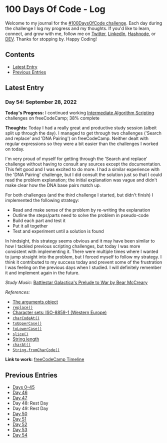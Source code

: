 # 100 Days Of Code - Log
Welcome to my journal for the [#100DaysOfCode challenge](https://www.100daysofcode.com/). Each day during the challenge I log my progress and my thoughts. If you'd like to learn, connect, and grow with me, follow me on [Twitter](https://twitter.com/wordsbyfifi/), [LinkedIn](https://linkedin.com/in/anthonynanfito), [Hashnode](https://ananfito.hashnode.dev/), or [DEV](https://dev.to/ananfito). Thanks for stopping by. Happy Coding!

## Contents

- [Latest Entry](#latest-entry)
- [Previous Entries](#previous-entries)

## Latest Entry

### Day 54: September 28, 2022

**Today's Progress:** I continued working [Intermediate Algorithm Scripting](https://www.freecodecamp.org/learn/javascript-algorithms-and-data-structures/#intermediate-algorithm-scripting) challenges on freeCodeCamp; 38% complete

**Thoughts:** Today I had a really great and productive study session (albeit split up through the day). I managed to get through two challenges ('Search and replace' and 'DNA Pairing') on freeCodeCamp. Neither dealt with regular expressions so they were a bit easier than the challenges I worked on today.

I'm very proud of myself for getting through the 'Search and replace' challenge without having to consult any sources except the documentation. This felt good and I was excited to do more. I had a similar experience with the 'DNA Pairing' challenge, but I did consult the solution just so that I could read the problem explanation; the initial explanation was vague and didn't make clear how the DNA base pairs match up.

For both challenges (and the third challenge I started, but didn't finish) I implemented the following strategy:
- Read and make sense of the problem by re-writing the explanation
- Outline the steps/parts need to solve the problem in pseudo-code
- Build each part and test it
- Put it all together
- Test and experiment until a solution is found

In hindsight, this strategy seems obvious and it may have been similar to how I tackled previous scripting challenges, but today I was more consistent with implementing it. There were multiple times where I wanted to jump straight into the problem, but I forced myself to follow my strategy. I think it contributed to my success today and prevent some of the frustration I was feeling on the previous days when I studied. I will definitely remember it and implement again in the future.

*Study Music:* [Battlestar Galactica's Prelude to War by Bear McCreary](https://youtu.be/4f2MnaV_j0Q)

*References:*

- [The arguments object](https://developer.mozilla.org/en-US/docs/Web/JavaScript/Reference/Functions/arguments)
- [`replace()`](https://developer.mozilla.org/en-US/docs/Web/JavaScript/Reference/Global_Objects/String/replace)
- [Character sets: ISO-8859-1 (Western Europe)](https://www.charset.org/charsets/iso-8859-1)
- [`charCodeAt()`](https://developer.mozilla.org/en-US/docs/Web/JavaScript/Reference/Global_Objects/String/charCodeAt)
- [`toUpperCase()`](https://developer.mozilla.org/en-US/docs/Web/JavaScript/Reference/Global_Objects/String/toUpperCase)
- [`toLowerCase()`](https://developer.mozilla.org/en-US/docs/Web/JavaScript/Reference/Global_Objects/String/toLowerCase)
- [`slice()`](https://developer.mozilla.org/en-US/docs/Web/JavaScript/Reference/Global_Objects/String/slice)
- [String length](https://developer.mozilla.org/en-US/docs/Web/JavaScript/Reference/Global_Objects/String/length)
- [`charAt()`](https://developer.mozilla.org/en-US/docs/Web/JavaScript/Reference/Global_Objects/String/charAt)
- [`String.fromCharCode()`](https://developer.mozilla.org/en-US/docs/Web/JavaScript/Reference/Global_Objects/String/fromCharCode)

**Link to work:** [freeCodeCamp Timeline](https://www.freecodecamp.org/ananfito)

## Previous Entries

- [Days 0–45](./days0-45.md)
- [Day 46](./day46.md)
- [Day 47](./day47.md)
- Day 48: Rest Day
- Day 49: Rest Day
- [Day 50](./day50.md)
- [Day 51](./day51.md)
- [Day 52](./day52.md)
- [Day 53](./day53.md)
- [Day 54](./day54.md)
